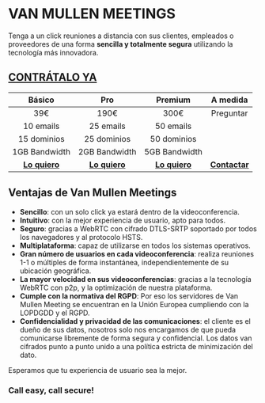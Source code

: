 <link rel="canonical" href="https://vanmullen.com/" />

# VAN MULLEN MEETINGS

Tenga a un click reuniones a distancia con sus clientes, empleados o proveedores de una forma **sencilla y totalmente segura** utilizando la tecnología más innovadora.

## [CONTRÁTALO YA](https://perseusyrcabogados.com/contacto.html "CONTRÁTALO YA")

| Básico | Pro | Premium | A medida |
| :---------: | :---------: | :---------: | :---------: |
| 39€ | 190€ | 300€ | Preguntar |
| 10 emails | 25 emails | 50 emails |  |
| 15 dominios | 25 dominios | 50 dominios |  |
| 1GB Bandwidth | 2GB Bandwidth | 5GB Bandwidth |  |
| [**Lo quiero**](https://vanmullen.com/paypal_1.html "Lo quiero") | [**Lo quiero**](https://vanmullen.com/paypal_6.html "Lo quiero") | [**Lo quiero**](https://vanmullen.com/paypal_12.html "Lo quiero") | [**Contactar**](https://vanmullen.com/contactar "Contactar") |

## Ventajas de Van Mullen Meetings

  * **Sencillo**: con un solo click ya estará dentro de la videoconferencia.
  * **Intuitivo**: con la mejor experiencia de usuario, apto para todos.  
  * **Seguro**: gracias a WebRTC con cifrado DTLS-SRTP soportado por todos los navegadores y al protocolo HSTS.  
  * **Multiplataforma**: capaz de utilizarse en todos los sistemas operativos.  
  * **Gran número de usuarios en cada videoconferencia**: realiza reuniones 1-1 o múltiples de forma instantánea, independientemente de su ubicación geográfica. 
  * **La mayor velocidad en sus videoconferencias**: gracias a la tecnología WebRTC con p2p, y la optimización de nuestra plataforma.  
  * **Cumple con la normativa del RGPD**: Por eso los servidores de Van Mullen Meeting se encuentran en la Unión Europea cumpliendo con la LOPDGDD y el RGPD.  
  * **Confidencialidad y privacidad de las comunicaciones**: el cliente es el dueño de sus datos, nosotros solo nos encargamos de que pueda comunicarse libremente de forma segura y   confidencial. Los datos van cifrados punto a punto unido a una política estricta de minimización del dato.  

Esperamos que tu experiencia de usuario sea la mejor.  
  
### Call easy, call secure!
